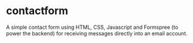 # contactform
A simple contact form using HTML, CSS, Javascript and Formspree (to power the backend) for receiving messages directly into an email account. 
